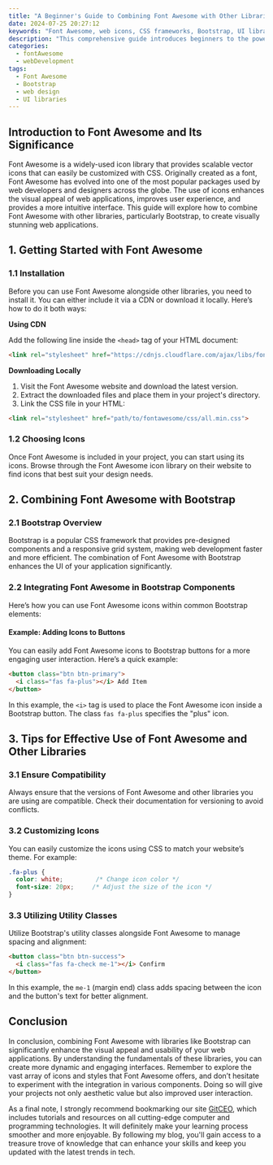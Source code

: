 ```yaml
---
title: "A Beginner's Guide to Combining Font Awesome with Other Libraries"
date: 2024-07-25 20:27:12
keywords: "Font Awesome, web icons, CSS frameworks, Bootstrap, UI libraries, web design"
description: "This comprehensive guide introduces beginners to the powerful Font Awesome library and explains how to effectively combine it with popular libraries such as Bootstrap and other UI frameworks. With step-by-step instructions and example code, readers will learn the benefits of using Font Awesome, how to integrate it seamlessly into their web projects, and how to enhance their web designs by utilizing various UI libraries together for a more dynamic and visually appealing user experience. Perfect for new web developers, this tutorial covers everything from installation to practical implementation strategies. Discover the best practices for combining font libraries and CSS frameworks to elevate your web development skills."
categories:
  - fontAwesome
  - webDevelopment
tags:
  - Font Awesome
  - Bootstrap
  - web design
  - UI libraries
---
```


## Introduction to Font Awesome and Its Significance

Font Awesome is a widely-used icon library that provides scalable vector icons that can easily be customized with CSS. Originally created as a font, Font Awesome has evolved into one of the most popular packages used by web developers and designers across the globe. The use of icons enhances the visual appeal of web applications, improves user experience, and provides a more intuitive interface. This guide will explore how to combine Font Awesome with other libraries, particularly Bootstrap, to create visually stunning web applications.

<!-- more -->

## 1. Getting Started with Font Awesome

### 1.1 Installation

Before you can use Font Awesome alongside other libraries, you need to install it. You can either include it via a CDN or download it locally. Here’s how to do it both ways:

**Using CDN**

Add the following line inside the `<head>` tag of your HTML document:

```html
<link rel="stylesheet" href="https://cdnjs.cloudflare.com/ajax/libs/font-awesome/6.0.0-beta3/css/all.min.css">
```

**Downloading Locally**

1. Visit the Font Awesome website and download the latest version.
2. Extract the downloaded files and place them in your project's directory.
3. Link the CSS file in your HTML:

```html
<link rel="stylesheet" href="path/to/fontawesome/css/all.min.css">
```

### 1.2 Choosing Icons

Once Font Awesome is included in your project, you can start using its icons. Browse through the Font Awesome icon library on their website to find icons that best suit your design needs.

## 2. Combining Font Awesome with Bootstrap

### 2.1 Bootstrap Overview

Bootstrap is a popular CSS framework that provides pre-designed components and a responsive grid system, making web development faster and more efficient. The combination of Font Awesome with Bootstrap enhances the UI of your application significantly.

### 2.2 Integrating Font Awesome in Bootstrap Components

Here’s how you can use Font Awesome icons within common Bootstrap elements:

#### Example: Adding Icons to Buttons

You can easily add Font Awesome icons to Bootstrap buttons for a more engaging user interaction. Here’s a quick example:

```html
<button class="btn btn-primary">
  <i class="fas fa-plus"></i> Add Item
</button>
```

In this example, the `<i>` tag is used to place the Font Awesome icon inside a Bootstrap button. The class `fas fa-plus` specifies the "plus" icon.

## 3. Tips for Effective Use of Font Awesome and Other Libraries

### 3.1 Ensure Compatibility

Always ensure that the versions of Font Awesome and other libraries you are using are compatible. Check their documentation for versioning to avoid conflicts.

### 3.2 Customizing Icons

You can easily customize the icons using CSS to match your website’s theme. For example:

```css
.fa-plus {
  color: white;         /* Change icon color */
  font-size: 20px;     /* Adjust the size of the icon */
}
```

### 3.3 Utilizing Utility Classes

Utilize Bootstrap's utility classes alongside Font Awesome to manage spacing and alignment:

```html
<button class="btn btn-success">
  <i class="fas fa-check me-1"></i> Confirm
</button>
```

In this example, the `me-1` (margin end) class adds spacing between the icon and the button's text for better alignment.

## Conclusion

In conclusion, combining Font Awesome with libraries like Bootstrap can significantly enhance the visual appeal and usability of your web applications. By understanding the fundamentals of these libraries, you can create more dynamic and engaging interfaces. Remember to explore the vast array of icons and styles that Font Awesome offers, and don’t hesitate to experiment with the integration in various components. Doing so will give your projects not only aesthetic value but also improved user interaction.

As a final note, I strongly recommend bookmarking our site [GitCEO](https://gitceo.com), which includes tutorials and resources on all cutting-edge computer and programming technologies. It will definitely make your learning process smoother and more enjoyable. By following my blog, you'll gain access to a treasure trove of knowledge that can enhance your skills and keep you updated with the latest trends in tech.